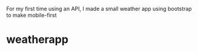 For my first time using an API, I made a small weather app using bootstrap to make mobile-first 
# weatherapp
